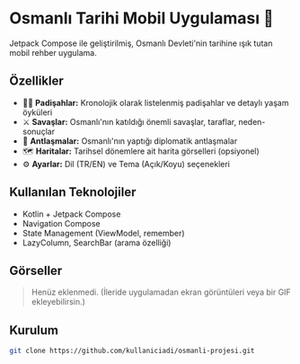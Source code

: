 
# Osmanlı Tarihi Mobil Uygulaması 📜

Jetpack Compose ile geliştirilmiş, Osmanlı Devleti'nin tarihine ışık tutan mobil rehber uygulama.

## Özellikler
- 🧑‍⚖️ **Padişahlar:** Kronolojik olarak listelenmiş padişahlar ve detaylı yaşam öyküleri
- ⚔️ **Savaşlar:** Osmanlı'nın katıldığı önemli savaşlar, taraflar, neden-sonuçlar
- 📜 **Antlaşmalar:** Osmanlı'nın yaptığı diplomatik antlaşmalar
- 🗺️ **Haritalar:** Tarihsel dönemlere ait harita görselleri (opsiyonel)
- ⚙️ **Ayarlar:** Dil (TR/EN) ve Tema (Açık/Koyu) seçenekleri

## Kullanılan Teknolojiler
- Kotlin + Jetpack Compose
- Navigation Compose
- State Management (ViewModel, remember)
- LazyColumn, SearchBar (arama özelliği)

## Görseller
> Henüz eklenmedi. (İleride uygulamadan ekran görüntüleri veya bir GIF ekleyebilirsin.)

## Kurulum
```bash
git clone https://github.com/kullaniciadi/osmanli-projesi.git
